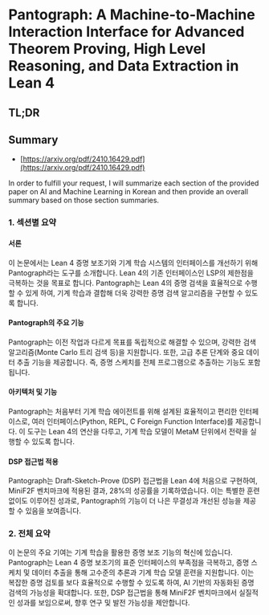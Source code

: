 # Pantograph: A Machine-to-Machine Interaction Interface for Advanced Theorem Proving, High Level Reasoning, and Data Extraction in Lean 4
## TL;DR
## Summary
- [https://arxiv.org/pdf/2410.16429.pdf](https://arxiv.org/pdf/2410.16429.pdf)

In order to fulfill your request, I will summarize each section of the provided paper on AI and Machine Learning in Korean and then provide an overall summary based on those section summaries.

### 1. 섹션별 요약

#### 서론
이 논문에서는 Lean 4 증명 보조기와 기계 학습 시스템의 인터페이스를 개선하기 위해 Pantograph라는 도구를 소개합니다. Lean 4의 기존 인터페이스인 LSP의 제한점을 극복하는 것을 목표로 합니다. Pantograph는 Lean 4의 증명 검색을 효율적으로 수행할 수 있게 하여, 기계 학습과 결합해 더욱 강력한 증명 검색 알고리즘을 구현할 수 있도록 합니다.

#### Pantograph의 주요 기능
Pantograph는 이전 작업과 다르게 목표를 독립적으로 해결할 수 있으며, 강력한 검색 알고리즘(Monte Carlo 트리 검색 등)을 지원합니다. 또한, 고급 추론 단계와 중요 데이터 추출 기능을 제공합니다. 즉, 증명 스케치를 전체 프로그램으로 추출하는 기능도 포함됩니다.

#### 아키텍처 및 기능
Pantograph는 처음부터 기계 학습 에이전트를 위해 설계된 효율적이고 편리한 인터페이스로, 여러 인터페이스(Python, REPL, C Foreign Function Interface)를 제공합니다. 이 도구는 Lean 4의 연산을 다루고, 기계 학습 모델이 MetaM 단위에서 전략을 실행할 수 있도록 합니다.

#### DSP 접근법 적용
Pantograph는 Draft-Sketch-Prove (DSP) 접근법을 Lean 4에 처음으로 구현하여, MiniF2F 벤치마크에 적용된 결과, 28%의 성공률을 기록하였습니다. 이는 특별한 훈련 없이도 이루어진 성과로, Pantograph의 기능이 더 나은 무결성과 개선된 성능을 제공할 수 있음을 보여줍니다.

### 2. 전체 요약

이 논문의 주요 기여는 기계 학습을 활용한 증명 보조 기능의 혁신에 있습니다. Pantograph는 Lean 4 증명 보조기의 표준 인터페이스의 부족점을 극복하고, 증명 스케치 및 데이터 추출을 통해 고수준의 추론과 기계 학습 모델 훈련을 지원합니다. 이는 복잡한 증명 검토를 보다 효율적으로 수행할 수 있도록 하여, AI 기반의 자동화된 증명 검색의 가능성을 확대합니다. 또한, DSP 접근법을 통해 MiniF2F 벤치마크에서 실질적인 성과를 보임으로써, 향후 연구 및 발전 가능성을 제안합니다.